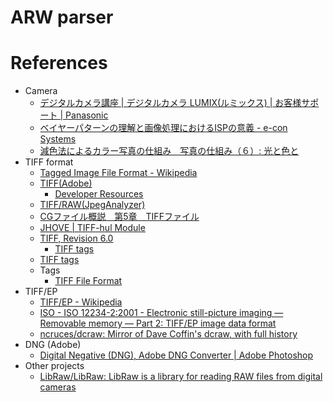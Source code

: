 # ARW parser

# References

- Camera
  - [デジタルカメラ講座 | デジタルカメラ LUMIX(ルミックス) | お客様サポート | Panasonic](https://av.jpn.support.panasonic.com/support/dsc/knowhow/index.html)
  - [ベイヤーパターンの理解と画像処理におけるISPの意義 - e-con Systems](https://www.e-consystems.com/blog/camera/ja/technologies/understanding-bayer-pattern-and-significance-of-an-isp-in-image-processing/)
  - [減色法によるカラー写真の仕組み　写真の仕組み（６）: 光と色と](https://optica.cocolog-nifty.com/blog/2012/05/5-4a32.html)
- TIFF format
  - [Tagged Image File Format - Wikipedia](https://ja.wikipedia.org/wiki/Tagged_Image_File_Format)
  - [TIFF(Adobe)](https://www.adobe.io/open/standards/TIFF.html)
    - [Developer Resources](https://web.archive.org/web/20160306201233/http://partners.adobe.com/public/developer/tiff/index.html#spec)
  - [TIFF/RAW(JpegAnalyzer)](https://hp.vector.co.jp/authors/VA032610/operation/TiffAnalyze.htm)
  - [CGファイル概説　第5章　TIFFファイル](http://www.snap-tck.com/room03/c02/cg/cg05_01.html)
  - [JHOVE | TIFF-hul Module](https://jhove.openpreservation.org/modules/tiff/)
  - [TIFF, Revision 6.0](https://www.loc.gov/preservation/digital/formats/fdd/fdd000022.shtml)
    - [TIFF tags](https://www.loc.gov/preservation/digital/formats/content/tiff_tags.shtml)
  - [TIFF tags](https://www.loc.gov/preservation/digital/formats/content/tiff_tags.shtml)
  - Tags
    - [TIFF File Format](https://www.awaresystems.be/imaging/tiff.html)
- TIFF/EP
  - [TIFF/EP - Wikipedia](https://en.wikipedia.org/wiki/TIFF/EP)
  - [ISO - ISO 12234-2:2001 - Electronic still-picture imaging — Removable memory — Part 2: TIFF/EP image data format](https://www.iso.org/standard/29377.html)
  - [ncruces/dcraw: Mirror of Dave Coffin's dcraw, with full history](https://github.com/ncruces/dcraw)
- DNG (Adobe)
  - [Digital Negative (DNG), Adobe DNG Converter | Adobe Photoshop](https://helpx.adobe.com/camera-raw/digital-negative.html)
- Other projects
  - [LibRaw/LibRaw: LibRaw is a library for reading RAW files from digital cameras](https://github.com/LibRaw/LibRaw)
